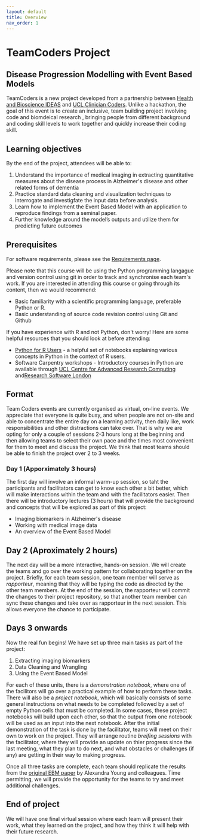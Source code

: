 ```yaml
---
layout: default
title: Overview
nav_order: 1
---
```


# TeamCoders Project
## Disease Progression Modelling with Event Based Models
 TeamCoders is a new project developed from a
partnership between [Health and Bioscience IDEAS](https://healthbioscienceideas.github.io)
and [UCL Clinician Coders](https://www.ucl.ac.uk/school-life-medical-sciences/about-slms/office-vice-provost-health/academic-careers-office/training-portfolios/clinician-coders#:~:text=Clinician%20Coders%20combines%20e%2Dlearning,academic%20and%20private%20sector%20partners.). 
Unlike a hackathon, the goal of this event is to create an inclusive, team building 
project involving code and biomdeical research , bringing people from 
different background and coding skill levels to 
work together and quickly increase their coding skill.

## Learning objectives
By the end of the project, attendees will be able to:
1. Understand the importance of medical imaging 
in extracting quantitative measures about the disease process in Alzheimer's disease and other related forms of dementia
2. Practice standard data cleaning and visualization techniques to interrogate and investigfate the input data before analysis.
3. Learn how to implement the Event Based Model with an application to reproduce findings from a seminal paper. 
4. Further knowledge around the model’s outputs and utilize them for predicting future outcomes
 
## Prerequisites
 For software requirements, please see the [Requirements page](requirements.md).

 Please note that this course will be using the Python programming langague and version control
 using git in order to track and synchronise each
 team's work.  If you are interested in attending this course or going through its content, then we would recommend:
* Basic familiarity with a scientific programming language, preferable Python or R.  
* Basic understanding of source code revision control using Git and Github

 If you have experience with R and not Python, don't worry! Here are some helpful resources that you should look at before attending:
* [Python for R Users](https://github.com/poldrack/PythonForRUsers) - a helpful set of notebooks explaining various concepts in Python in the context of R users.
* Software Carpentry workshops - Introductory courses in Python are available through [UCL Centre for Advanced Research Computing](https://www.ucl.ac.uk/advanced-research-computing/training/course-catalogue) and[Research Software London](https://rslondon.ac.uk/events/)
 
## Format
Team Coders events are currently organised as 
virtual, on-line events. We appreciate that 
everyone is quite busy, and when people are not 
on-site and able to concentrate the entire day 
on a learning activity, then daily like, work 
responsibilities and other distractions can take 
over. That is why we are opting for only a 
couple of sessions 2-3 hours long at the 
beginning and then allowing teams to select 
their own pace and the times most convenient for 
them to meet and discuss the project. We think 
that most teams should be able to finish the 
project over 2 to 3 weeks.

### Day 1 (Apporximately 3 hours)
The first day will involve an informal warm-up 
session, so taht the participants and 
facilitators can get to know each other a bit 
better, which will make interactions within the 
team and with the facilitators easier. Then there will be introductory lectures (3 hours) that will provide the background and concepts
that will be explored as part of this project:
* Imaging biomarkers in Alzheimer's disease
* Working with medical image data
* An overview of the Event Based Model

## Day 2 (Aproximately 2 hours)
The next day will be a more interactive, hands-on 
session. We will create the teams and go over the 
working pattern for collaborating together on the 
project. Briefly, for each team session, one
team member will serve as _rapporteur_, meaning
that they will be typing the code as directed
by the other team members. At the end of the
session, the rapporteur will commit the changes
to their project repository, so that another
team member can sync these changes and take 
over as rapporteur in the next session. This
allows everyone the chance to participate.

## Days 3 onwards
 Now the real fun begins! We have set up three
 main tasks as part of the project:
 1. Extracting imaging biomarkers
 2. Data Cleaning and Wrangling
 3. Using the Event Based Model

 For each of these units, there is a _demonstration notebook_, where one of the 
 facilitors will go over
 a practical example of how to perform these
 tasks. There will also be a _project notebook_, 
 which will basically consists of some general
 instructions on what needs to be completed
 followed by a set of empty Python cells that
 must be completed. In some cases,  these project notebooks
 will build upon each other, so that the output
 from one notebook will be used as an input
 into the next notebook.
After the initial demonstration of the task is 
done by the facilitator, teams will meet on their 
own to work on the project. They will arrange 
routine _breifing sessions_ with the facilitator, 
where they will provide an update on thier 
progress since the last meeting, what they plan to
do next, and what obstacles or challenges (if any)
are getting in their way to making progress. 

Once all three tasks are complete, each team
should replicate the results from the [original
EBM paper](https://doi.org/10.1093/brain/awu176) 
by Alexandra Young and colleagues.
 Time permitting, we will provide the opportunity 
 for the teams to try and meet additional challenges.
 
## End of project
We will have one final virtual session where each
team will present their work, what they learned
on the project, and how they think it will help
with their future research.
